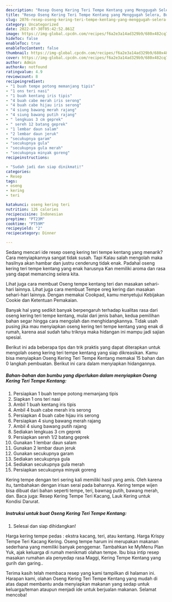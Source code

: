 ```yaml
---
description: "Resep Oseng Kering Teri Tempe Kentang yang Menggugah Selera, Buat Buka Puasa Bikin Ngiler"
title: "Resep Oseng Kering Teri Tempe Kentang yang Menggugah Selera, Buat Buka Puasa Bikin Ngiler"
slug: 2076-resep-oseng-kering-teri-tempe-kentang-yang-menggugah-selera-buat-buka-puasa-bikin-ngiler
category: Uncategorized
date: 2022-07-30T05:42:52.861Z
image: https://img-global.cpcdn.com/recipes/f6a2e3a14ad329b9/680x482cq70/oseng-kering-teri-tempe-kentang-foto-resep-utama.jpg
hideToc: false
enableToc: true
enableTocContent: false
thumbnail: https://img-global.cpcdn.com/recipes/f6a2e3a14ad329b9/680x482cq70/oseng-kering-teri-tempe-kentang-foto-resep-utama.jpg
cover: https://img-global.cpcdn.com/recipes/f6a2e3a14ad329b9/680x482cq70/oseng-kering-teri-tempe-kentang-foto-resep-utama.jpg
author: Admin
authorAv: notfound
ratingvalue: 4.9
reviewcount: 8
recipeingredient:
- "1 buah tempe potong memanjang tipis"
- "1 ons teri nasi"
- "1 buah kentang iris tipis"
- "4 buah cabe merah iris serong"
- "4 buah cabe hijau iris serong"
- "4 siung bawang merah rajang"
- "4 siung bawang putih rajang"
- " lengkuas 3 cm geprek"
- " sereh 12 batang geprek"
- "1 lembar daun salam"
- "2 lembar daun jeruk"
- "secukupnya garam"
- "secukupnya gula"
- "secukupnya gula merah"
- "secukupnya minyak goreng"
recipeinstructions:

- "Sudah jadi dan siap dinikmati!"
categories:
- Resep
tags:
- oseng
- kering
- teri

katakunci: oseng kering teri 
nutrition: 126 calories
recipecuisine: Indonesian
preptime: "PT23M"
cooktime: "PT59M"
recipeyield: "2"
recipecategory: Dinner

---
```



Sedang mencari ide resep oseng kering teri tempe kentang yang menarik? Cara menyiapkannya sangat tidak susah. Tapi Kalau salah mengolah maka hasilnya akan hambar dan justru cenderung tidak enak. Padahal oseng kering teri tempe kentang yang enak harusnya Kan memiliki aroma dan rasa yang dapat memancing selera kita.


Lihat juga cara membuat Oseng tempe kentang teri dan masakan sehari-hari lainnya. Lihat juga cara membuat Tempe oreg kering dan masakan sehari-hari lainnya. Dengan memakai Cookpad, kamu menyetujui Kebijakan Cookie dan Ketentuan Pemakaian.

Banyak hal yang sedikit banyak berpengaruh terhadap kualitas rasa dari oseng kering teri tempe kentang, mulai dari jenis bahan, kedua pemilihan bahan segar hingga cara mengolah dan menghidangkannya. Tidak usah pusing jika mau menyiapkan oseng kering teri tempe kentang yang enak di rumah, karena asal sudah tahu triknya maka hidangan ini mampu jadi sajian spesial.


Berikut ini ada beberapa tips dan trik praktis yang dapat diterapkan untuk mengolah oseng kering teri tempe kentang yang siap dikreasikan. Kamu bisa menyiapkan Oseng Kering Teri Tempe Kentang memakai 15 bahan dan 0 langkah pembuatan. Berikut ini cara dalam menyiapkan hidangannya.

<!--inarticleads1-->

##### Bahan-bahan dan bumbu yang diperlukan dalam menyiapkan Oseng Kering Teri Tempe Kentang:

1. Persiapkan 1 buah tempe potong memanjang tipis
1. Siapkan 1 ons teri nasi
1. Ambil 1 buah kentang iris tipis
1. Ambil 4 buah cabe merah iris serong
1. Persiapkan 4 buah cabe hijau iris serong
1. Persiapkan 4 siung bawang merah rajang
1. Ambil 4 siung bawang putih rajang
1. Sediakan  lengkuas 3 cm geprek
1. Persiapkan  sereh 1/2 batang geprek
1. Gunakan 1 lembar daun salam
1. Gunakan 2 lembar daun jeruk
1. Gunakan secukupnya garam
1. Sediakan secukupnya gula
1. Sediakan secukupnya gula merah
1. Persiapkan secukupnya minyak goreng


Kering tempe dengan teri sering kali memiliki hasil yang amis. Oleh karena itu, tambahakan dengan irisan serai pada bahannya. Kering tempe wijen bisa dibuat dari bahan seperti tempe, teri, bawnag putih, bawang merah, dan. Baca juga: Resep Kering Tempe Teri Kacang, Lauk Kering untuk Kondisi Darurat. 

<!--inarticleads2-->

##### Instruksi untuk buat Oseng Kering Teri Tempe Kentang:


1. Selesai dan siap dihidangkan!

Harga kering tempe pedas : ekstra kacang, teri, atau kentang. Harga Krispy Tempe Teri Kacang Kering. Oseng tempe harum ini merupakan makanan sederhana yang memiliki banyak penggemar. Tambahkan ke MyMenu Plan Yuk, ajak keluarga di rumah menikmati olahan tempe. Ibu bisa intip resep masakan rumahan ala penyedap rasa Maggi, Kering Tempe Kentang yang gurih dan garing.. 

Terima kasih telah membaca resep yang kami tampilkan di halaman ini. Harapan kami, olahan Oseng Kering Teri Tempe Kentang yang mudah di atas dapat membantu anda menyiapkan makanan yang sedap untuk keluarga/teman ataupun menjadi ide untuk berjualan makanan. Selamat mencoba!
